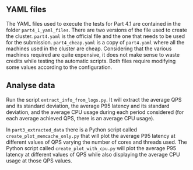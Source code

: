 ## YAML files

The YAML files used to execute the tests for Part 4.1 are contained in the folder `part4_1_yaml_files`. There are two versions of the file used to create the cluster. `part4.yaml` is the official file and the one that needs to be used for the submission. `part4_cheap.yaml` is a copy of `part4.yaml` where all the machines used in the cluster are cheap. Considering that the various machines required are quite expensive, it does not make sense to waste credits while testing the automatic scripts. Both files require modifying some values according to the configuration.

## Analyse data

Run the script `extract_info_from_logs.py`. It will extract the average QPS and its standard deviation, the average P95 latency and its standard deviation, and the average CPU usage during each period considered (for each average achieved QPS, there is an average CPU usage).

In `part3_extracted_data` there is a Python script called `create_plot_memcache_only.py` that will plot the average P95 latency at different values of QPS varying the number of cores and threads used. The Python script called `create_plot_with_cpu.py` will plot the average P95 latency at different values of QPS while also displaying the average CPU usage at those QPS values.